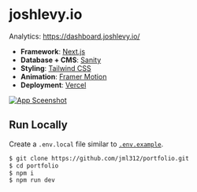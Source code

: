 # joshlevy.io

Analytics: https://dashboard.joshlevy.io/

- **Framework**: [Next.js](https://nextjs.org/)
- **Database + CMS**: [Sanity](https://www.sanity.io/)
- **Styling**: [Tailwind CSS](https://tailwindcss.com/)
- **Animation**: [Framer Motion](https://www.framer.com/motion/)
- **Deployment**: [Vercel](https://vercel.com)

[![App Sceenshot](https://s4.gifyu.com/images/6n6hoe.gif)](https://www.joshlevy.io/)




## Run Locally
Create a `.env.local` file similar to [`.env.example`](https://github.com/jml312/portfolio/blob/main/.env.example).

```bash
$ git clone https://github.com/jml312/portfolio.git
$ cd portfolio
$ npm i
$ npm run dev
```
